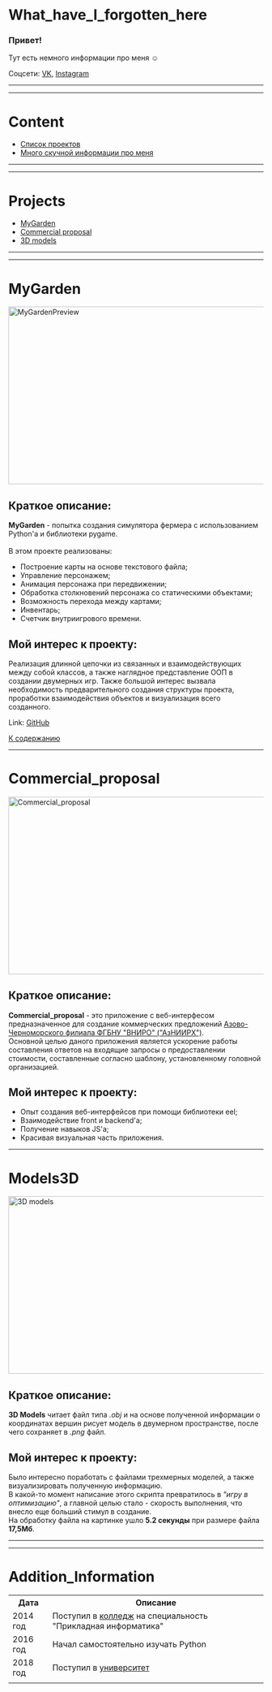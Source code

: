 # What_have_I_forgotten_here

<h3>Привет!</h3>
<p>Тут есть немного информации про меня ☺</p>
<p>
  Соцсети:
    <a href="https://vk.com/usbam">VK</a>, 
    <a href="https://instagram.com/usbam_storm?utm_medium=copy_link">Instagram</a>
</p>

<hr>
<hr>


# Content

<a name="content"></a>
- [Список проектов](#projects)
- [Много скучной информации про меня](#addition_information)

<hr>
<hr>


# Projects

- [MyGarden](#mygarden)
- [Сommercial proposal](#commercial_proposal)
- [3D models](#models3d)

<hr>
<hr>


# MyGarden

<p>
  <img src="https://sun9-81.userapi.com/impg/oGVt63sMzLkoYWfpZiM2vLMwoKcTD3bSqR2V5w/rGbC65zvDd4.jpg?size=815x637&quality=95&sign=5e3459668d5b3e30bcb3c8ab2cd3fc84&type=album" width="600px" height="350px" title="MyGardenPreview">
  <h2>Краткое описание:</h2>
  <b>MyGarden</b> - попытка создания симулятора фермера с использованием Python'а и библиотеки pygame.<br><br>
  В этом проекте реализованы:
  <ul>
    <li>Построение карты на основе текстового файла;</li>
    <li>Управление персонажем;</li>
    <li>Анимация персонажа при передвижении;</li>
    <li>Обработка столкновений персонажа со статическими объектами;</li>
    <li>Возможность перехода между картами;</li>
    <li>Инвентарь;</li>
    <li>Счетчик внутриигрового времени.</li>
  </ul>
</p>
<p>
  <h2>Мой интерес к проекту:</h2>
  <p>
    Реализация длинной цепочки из связанных и взаимодействующих между собой классов, а также наглядное представление ООП в создании двумерных игр.
    Также большой интерес вызвала необходимость предварительного создания структуры проекта, проработки взаимодействия объектов и визуализация всего созданного.
  </p>
</p>
<p>
  Link: <a href="https://github.com/USB-am/MyGarden.git" target="_blank">GitHub</a>
</p>
<p>
  <a href="#content">К содержанию</a>
</p>

<hr>


# Commercial_proposal

<p>
  <img src="https://sun9-30.userapi.com/impg/SUaaneDVoqhPJWKshwmFE66Siqu9Eg37QsZWNQ/9icyMA7XM7k.jpg?size=682x727&quality=96&sign=100192524cad48e629b2bf611d156e70&c_uniq_tag=q_m9nizDxhlTpgV7WS4wCSfVNMhdVrdi2IPNSdxLnjo&type=album" width="600px" height="350px" title="Commercial_proposal">
  <h2>Краткое описание:</h2>
  <b>Commercial_proposal</b> - это приложение с веб-интерфесом предназначенное для создание коммерческих предложений <a href="http://www.vniro.ru/ru/filialy/azovo-chernomorskij-filial-fgbnu-vniro-azniirkh">Азово-Черноморского филиала ФГБНУ "ВНИРО" ("АзНИИРХ")</a>.<br>
  Основной целью даного приложения является ускорение работы составления ответов на входящие запросы о предоставлении стоимости, составленные согласно шаблону, установленному головной организацией.
</p>
<p>
  <h2>Мой интерес к проекту:</h2>
  <ul>
    <li>Опыт создания веб-интерфейсов при помощи библиотеки eel;</li>
    <li>Взаимодействие front и backend'а;</li>
    <li>Получение навыков JS'а;</li>
    <li>Красивая визуальная часть приложения.</li>
  </ul>
</p>

<hr>


# Models3D

<p>
  <img src="https://sun9-76.userapi.com/impg/SXIZTucyBm0ARdTb08sYwMgeCnu9ngvS4UeTrA/AdAr9cZiWV8.jpg?size=801x633&quality=96&sign=f02eeb0cf35a2bed4e63302b7b42304d&c_uniq_tag=Y8mVPAPDUU5WcFc6NIegwmiH4rSHkvOeInvOqZULg9Y&type=album" width="600px" height="350px" title="3D models">
  <h2>Краткое описание:</h2>
  <b>3D Models</b> читает файл типа <i>.obj</i> и на основе полученной информации о координатах вершин рисует модель в двумерном пространстве, после чего сохраняет в <i>.png</i> файл.
</p>
<p>
  <h2>Мой интерес к проекту:</h2>
  <p>
    Было интересно поработать с файлами трехмерных моделей, а также визуализировать полученную информацию.<br>
    В какой-то момент написание этого скрипта превратилось в <i>"игру в оптимизацию"</i>, а главной целью стало - скорость выполнения, что внесло еще больший стимул в создание.<br>
    На обработку файла на картинке ушло <b>5.2 секунды</b> при размере файла <b>17,5Мб</b>.
  </p>
</p>

<hr>
<hr>


# Addition_Information

<p>
  <table>
    <tr>
      <th>Дата</th>
      <th>Описание</th>
    </tr>
    <tr>
      <td>2014 год</td>
      <td>Поступил в <a href="https://www.rksi.ru/">колледж</a> на специальность "Прикладная информатика"</td>
    </tr>
    <tr>
      <td>2016 год</td>
      <td>Начал самостоятельно изучать Python</td>
    </tr>
    <tr>
      <td>2018 год</td>
      <td>Поступил в <a href="https://rsue.ru/">университет</a></td>
    </tr>
    <tr>
      <td> </td>
      <td> </td>
    </tr>
  </table>
</p>
